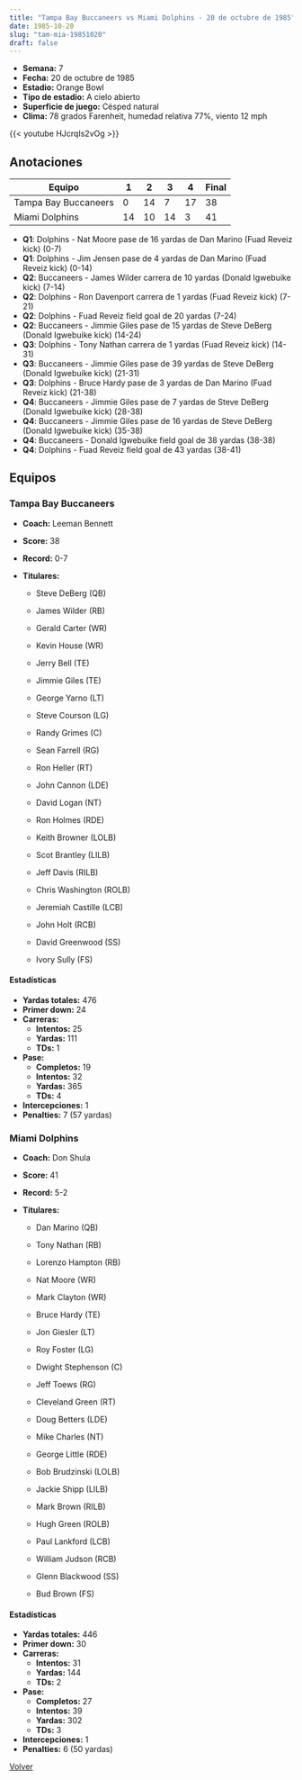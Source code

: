 ```yaml
---
title: "Tampa Bay Buccaneers vs Miami Dolphins - 20 de octubre de 1985"
date: 1985-10-20
slug: "tam-mia-19851020"
draft: false
---
```


- **Semana:** 7
- **Fecha:** 20 de octubre de 1985
- **Estadio:** Orange Bowl
- **Tipo de estadio:** A cielo abierto
- **Superficie de juego:** Césped natural
- **Clima:** 78 grados Farenheit, humedad relativa 77%, viento 12 mph


{{< youtube HJcrqIs2vOg >}}


## Anotaciones
| Equipo | 1 | 2 | 3 | 4 | Final |
|--------|---|---|---|---|-------|
| Tampa Bay Buccaneers  | 0 | 14 | 7 | 17  | 38 |
| Miami Dolphins  | 14 | 10 | 14 | 3  | 41 |
- **Q1**: Dolphins - Nat Moore pase de 16 yardas de Dan Marino (Fuad Reveiz kick) (0-7)
- **Q1**: Dolphins - Jim Jensen pase de 4 yardas de Dan Marino (Fuad Reveiz kick) (0-14)
- **Q2**: Buccaneers - James Wilder carrera de 10 yardas (Donald Igwebuike kick) (7-14)
- **Q2**: Dolphins - Ron Davenport carrera de 1 yardas (Fuad Reveiz kick) (7-21)
- **Q2**: Dolphins - Fuad Reveiz field goal de 20 yardas (7-24)
- **Q2**: Buccaneers - Jimmie Giles pase de 15 yardas de Steve DeBerg (Donald Igwebuike kick) (14-24)
- **Q3**: Dolphins - Tony Nathan carrera de 1 yardas (Fuad Reveiz kick) (14-31)
- **Q3**: Buccaneers - Jimmie Giles pase de 39 yardas de Steve DeBerg (Donald Igwebuike kick) (21-31)
- **Q3**: Dolphins - Bruce Hardy pase de 3 yardas de Dan Marino (Fuad Reveiz kick) (21-38)
- **Q4**: Buccaneers - Jimmie Giles pase de 7 yardas de Steve DeBerg (Donald Igwebuike kick) (28-38)
- **Q4**: Buccaneers - Jimmie Giles pase de 16 yardas de Steve DeBerg (Donald Igwebuike kick) (35-38)
- **Q4**: Buccaneers - Donald Igwebuike field goal de 38 yardas (38-38)
- **Q4**: Dolphins - Fuad Reveiz field goal de 43 yardas (38-41)


## Equipos


### Tampa Bay Buccaneers
* **Coach:** Leeman Bennett
* **Score:** 38
* **Record:** 0-7
* **Titulares:** 

  * Steve DeBerg (QB) 

  * James Wilder (RB) 

  * Gerald Carter (WR) 

  * Kevin House (WR) 

  * Jerry Bell (TE) 

  * Jimmie Giles (TE) 

  * George Yarno (LT) 

  * Steve Courson (LG) 

  * Randy Grimes (C) 

  * Sean Farrell (RG) 

  * Ron Heller (RT) 

  * John Cannon (LDE) 

  * David Logan (NT) 

  * Ron Holmes (RDE) 

  * Keith Browner (LOLB) 

  * Scot Brantley (LILB) 

  * Jeff Davis (RILB) 

  * Chris Washington (ROLB) 

  * Jeremiah Castille (LCB) 

  * John Holt (RCB) 

  * David Greenwood (SS) 

  * Ivory Sully (FS) 

#### Estadísticas
* **Yardas totales:** 476
* **Primer down:** 24
* **Carreras:**
  * **Intentos:** 25
  * **Yardas:** 111
  * **TDs:** 1
* **Pase:**
  * **Completos:** 19
  * **Intentos:** 32
  * **Yardas:** 365
  * **TDs:** 4
* **Intercepciones:** 1
* **Penalties:** 7 (57 yardas)

### Miami Dolphins
* **Coach:** Don Shula
* **Score:** 41
* **Record:** 5-2
* **Titulares:** 

  * Dan Marino (QB) 

  * Tony Nathan (RB) 

  * Lorenzo Hampton (RB) 

  * Nat Moore (WR) 

  * Mark Clayton (WR) 

  * Bruce Hardy (TE) 

  * Jon Giesler (LT) 

  * Roy Foster (LG) 

  * Dwight Stephenson (C) 

  * Jeff Toews (RG) 

  * Cleveland Green (RT) 

  * Doug Betters (LDE) 

  * Mike Charles (NT) 

  * George Little (RDE) 

  * Bob Brudzinski (LOLB) 

  * Jackie Shipp (LILB) 

  * Mark Brown (RILB) 

  * Hugh Green (ROLB) 

  * Paul Lankford (LCB) 

  * William Judson (RCB) 

  * Glenn Blackwood (SS) 

  * Bud Brown (FS) 

#### Estadísticas
* **Yardas totales:** 446
* **Primer down:** 30
* **Carreras:**
  * **Intentos:** 31
  * **Yardas:** 144
  * **TDs:** 2
* **Pase:**
  * **Completos:** 27
  * **Intentos:** 39
  * **Yardas:** 302
  * **TDs:** 3
* **Intercepciones:** 1
* **Penalties:** 6 (50 yardas)


[Volver](/historia/1985)
